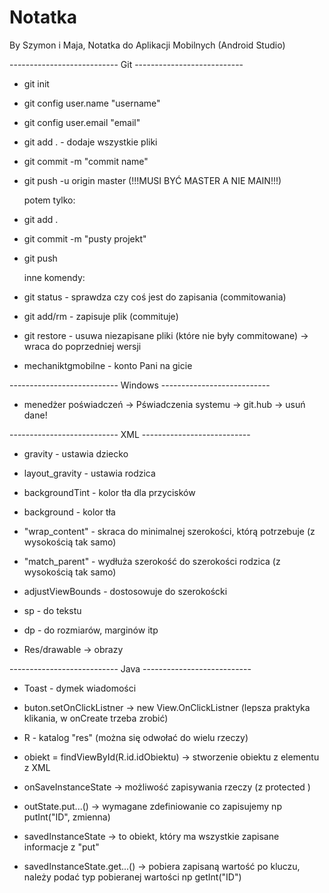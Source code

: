 # Notatka
By Szymon i Maja,
Notatka do Aplikacji Mobilnych (Android Studio)

--------------------------- Git ---------------------------
- git init

- git config user.name "username"
- git config user.email "email"

- git add . - dodaje wszystkie pliki
- git commit -m "commit name"
- git push -u origin master (!!!MUSI BYĆ MASTER A NIE MAIN!!!)
	
	potem tylko:
- git add .
- git commit -m "pusty projekt"
- git push

  inne komendy:
- git status - sprawdza czy coś jest do zapisania (commitowania)
- git add/rm <file> -  zapisuje plik (commituje)
- git restore <file> - usuwa niezapisane pliki (które nie były commitowane) -> wraca do poprzedniej wersji

- mechaniktgmobilne - konto Pani na gicie

--------------------------- Windows ---------------------------

- menedżer poświadczeń -> Pświadczenia systemu -> git.hub -> usuń dane!

--------------------------- XML ---------------------------
- gravity - ustawia dziecko
- layout_gravity - ustawia rodzica
- backgroundTint - kolor tła dla przycisków
- background - kolor tła
  
- "wrap_content" - skraca do minimalnej szerokości, którą potrzebuje (z wysokością tak samo)
- "match_parent" - wydłuża szerokość do szerokości rodzica (z wysokością tak samo)
- adjustViewBounds - dostosowuje do szerokoścki
  
- sp - do tekstu
- dp - do rozmiarów, marginów itp

- Res/drawable -> obrazy

--------------------------- Java ---------------------------
- Toast - dymek wiadomości

- buton.setOnClickListner -> new View.OnClickListner  (lepsza praktyka klikania, w onCreate trzeba zrobić)
- R - katalog "res" (można się odwołać do wielu rzeczy)
- obiekt = findViewById(R.id.idObiektu) -> stworzenie obiektu z elementu z XML

  
- onSaveInstanceState -> możliwość zapisywania rzeczy (z protected	)
- outState.put...() -> 	wymagane zdefiniowanie co zapisujemy np putInt("ID", zmienna)
  
- savedInstanceState -> to obiekt, który ma wszystkie zapisane informacje z "put"
- savedInstanceState.get...() -> pobiera zapisaną wartość po kluczu, należy podać typ pobieranej wartości np getInt("ID")

